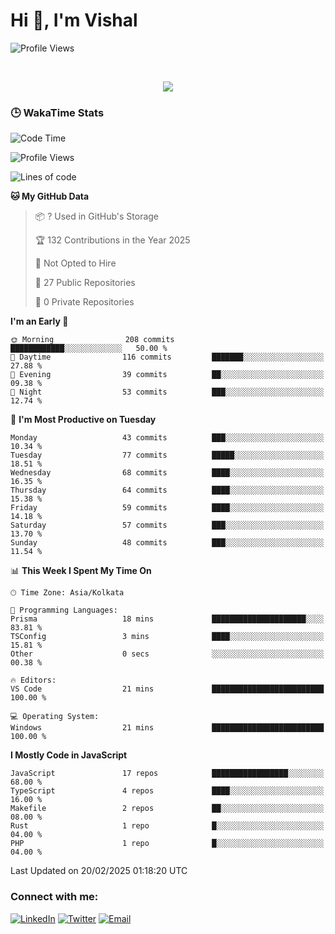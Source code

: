 # Hi 👋, I'm Vishal

  
 <!--<img src="https://komarev.com/ghpvc/?username=swarajbachu&label=Profile%20Views&color=0e75b6&style=flat" align='right' alt="swarajbachu" />-->
![Profile Views](http://img.shields.io/badge/Profile%20Views-117-blue)


<br/>


<p align="center">
  <a href="https://github.com/iVishalCode/readme-typing-svg"><img src="https://readme-typing-svg.herokuapp.com?lines=Computer+Science+Student;Full+Stack+Web+Developer;Freelancer;WEB3%20%20Enthusiastic;Always%20learning%20new%20things&center=true&width=380&height=45"></a>
</p>


### 🕒 WakaTime Stats
<!--START_SECTION:waka-->
![Code Time](http://img.shields.io/badge/Code%20Time-9%20hrs%2031%20mins-blue)

![Profile Views](http://img.shields.io/badge/Profile%20Views-0-blue)

![Lines of code](https://img.shields.io/badge/From%20Hello%20World%20I%27ve%20Written-2.8%20million%20lines%20of%20code-blue)

**🐱 My GitHub Data** 

> 📦 ? Used in GitHub's Storage 
 > 
> 🏆 132 Contributions in the Year 2025
 > 
> 🚫 Not Opted to Hire
 > 
> 📜 27 Public Repositories 
 > 
> 🔑 0 Private Repositories 
 > 
**I'm an Early 🐤** 

```text
🌞 Morning                208 commits         ████████████░░░░░░░░░░░░░   50.00 % 
🌆 Daytime                116 commits         ███████░░░░░░░░░░░░░░░░░░   27.88 % 
🌃 Evening                39 commits          ██░░░░░░░░░░░░░░░░░░░░░░░   09.38 % 
🌙 Night                  53 commits          ███░░░░░░░░░░░░░░░░░░░░░░   12.74 % 
```
📅 **I'm Most Productive on Tuesday** 

```text
Monday                   43 commits          ███░░░░░░░░░░░░░░░░░░░░░░   10.34 % 
Tuesday                  77 commits          █████░░░░░░░░░░░░░░░░░░░░   18.51 % 
Wednesday                68 commits          ████░░░░░░░░░░░░░░░░░░░░░   16.35 % 
Thursday                 64 commits          ████░░░░░░░░░░░░░░░░░░░░░   15.38 % 
Friday                   59 commits          ████░░░░░░░░░░░░░░░░░░░░░   14.18 % 
Saturday                 57 commits          ███░░░░░░░░░░░░░░░░░░░░░░   13.70 % 
Sunday                   48 commits          ███░░░░░░░░░░░░░░░░░░░░░░   11.54 % 
```


📊 **This Week I Spent My Time On** 

```text
🕑︎ Time Zone: Asia/Kolkata

💬 Programming Languages: 
Prisma                   18 mins             █████████████████████░░░░   83.81 % 
TSConfig                 3 mins              ████░░░░░░░░░░░░░░░░░░░░░   15.81 % 
Other                    0 secs              ░░░░░░░░░░░░░░░░░░░░░░░░░   00.38 % 

🔥 Editors: 
VS Code                  21 mins             █████████████████████████   100.00 % 

💻 Operating System: 
Windows                  21 mins             █████████████████████████   100.00 % 
```

**I Mostly Code in JavaScript** 

```text
JavaScript               17 repos            █████████████████░░░░░░░░   68.00 % 
TypeScript               4 repos             ████░░░░░░░░░░░░░░░░░░░░░   16.00 % 
Makefile                 2 repos             ██░░░░░░░░░░░░░░░░░░░░░░░   08.00 % 
Rust                     1 repo              █░░░░░░░░░░░░░░░░░░░░░░░░   04.00 % 
PHP                      1 repo              █░░░░░░░░░░░░░░░░░░░░░░░░   04.00 % 
```




 Last Updated on 20/02/2025 01:18:20 UTC
<!--END_SECTION:waka-->


### Connect with me:

[![LinkedIn](https://img.shields.io/badge/LinkedIn-0A66C2?style=for-the-badge&logo=linkedin&logoColor=white)](https://linkedin.com/in/vishal-kumar-779054260)
[![Twitter](https://img.shields.io/badge/Twitter-1DA1F2?style=for-the-badge&logo=twitter&logoColor=white)](https://twitter.com/iVishalCode)
[![Email](https://img.shields.io/badge/Email-D14836?style=for-the-badge&logo=gmail&logoColor=white)](mailto:ilearnvk@gmail.com)

